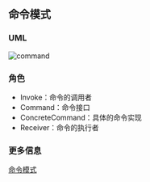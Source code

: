 ## 命令模式

### UML

![command](https://ooo.0o0.ooo/2017/01/09/5873103fcee67.png)

### 角色

- Invoke：命令的调用者
- Command：命令接口
- ConcreteCommand：具体的命令实现
- Receiver：命令的执行者

### 更多信息

[命令模式](http://zhangh.tk/2017/01/16/%E5%91%BD%E4%BB%A4%E6%A8%A1%E5%BC%8F/)